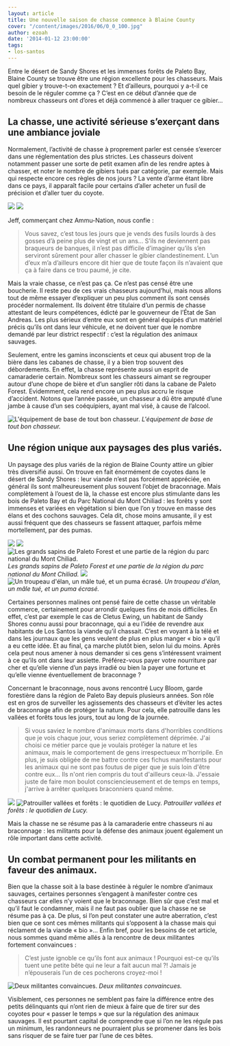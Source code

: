 ```yaml
---
layout: article
title: Une nouvelle saison de chasse commence à Blaine County
cover: "/content/images/2016/06/0_0_100.jpg"
author: ezoah
date: '2014-01-12 23:00:00'
tags:
- los-santos
---
```


Entre le désert de Sandy Shores et les immenses forêts de Paleto Bay, Blaine County se trouve être une région excellente pour les chasseurs. Mais quel gibier y trouve-t-on exactement ? Et d’ailleurs, pourquoi y a-t-il ce besoin de le réguler comme ça ? C’est en ce début d’année que de nombreux chasseurs ont d’ores et déjà commencé à aller traquer ce gibier…

## La chasse, une activité sérieuse s’exerçant dans une ambiance joviale

Normalement, l’activité de chasse à proprement parler est censée s’exercer dans une réglementation des plus strictes. Les chasseurs doivent notamment passer une sorte de petit examen afin de les rendre aptes à chasser, et noter le nombre de gibiers tués par catégorie, par exemple. Mais qui respecte encore ces règles de nos jours ? La vente d’arme étant libre dans ce pays, il apparaît facile pour certains d’aller acheter un fusil de précision et d’aller tuer du coyote.

![](/content/images/2016/06/0_0_108.jpg)
![](/content/images/2016/06/0_0_109.jpg)

Jeff, commerçant chez Ammu-Nation, nous confie :

> Vous savez, c’est tous les jours que je vends des fusils lourds à des gosses d’à peine plus de vingt et un ans… S’ils ne deviennent pas braqueurs de banques, il n’est pas difficile d’imaginer qu’ils s’en serviront sûrement pour aller chasser le gibier clandestinement. L’un d’eux m’a d’ailleurs encore dit hier que de toute façon ils n’avaient que ça à faire dans ce trou paumé, je cite.

Mais la vraie chasse, ce n’est pas ça. Ce n’est pas censé être une boucherie. Il reste peu de ces vrais chasseurs aujourd’hui, mais nous allons tout de même essayer d’expliquer un peu plus comment ils sont censés procéder normalement. Ils doivent être titulaire d’un permis de chasse attestant de leurs compétences, édicté par le gouverneur de l’État de San Andreas. Les plus sérieux d’entre eux sont en général équipés d’un matériel précis qu’ils ont dans leur véhicule, et ne doivent tuer que le nombre demandé par leur district respectif : c’est la régulation des animaux sauvages.

Seulement, entre les gamins inconscients et ceux qui abusent trop de la bière dans les cabanes de chasse, il y a bien trop souvent des débordements. En effet, la chasse représente aussi un esprit de camaraderie certain. Nombreux sont les chasseurs aimant se regrouper autour d’une chope de bière et d’un sanglier rôti dans la cabane de Paleto Forest. Evidemment, cela rend encore un peu plus accru le risque d’accident. Notons que l’année passée, un chasseur a dû être amputé d’une jambe à cause d’un ses coéquipiers, ayant mal visé, à cause de l’alcool.

![L'équipement de base de tout bon chasseur.](/content/images/2016/06/0_0_110.jpg)
_L'équipement de base de tout bon chasseur._

## Une région unique aux paysages des plus variés.

Un paysage des plus variés de la région de Blaine County attire un gibier très diversifié aussi. On trouve en fait énormément de coyotes dans le désert de Sandy Shores : leur viande n’est pas forcément appréciée, en général ils sont malheureusement plus souvent l’objet de braconnage. Mais complètement à l’ouest de là, la chasse est encore plus stimulante dans les bois de Paleto Bay et du Parc National du Mont Chiliad : les forêts y sont immenses et variées en végétation si bien que l’on y trouve en masse des élans et des cochons sauvages. Cela dit, chose moins amusante, il y est aussi fréquent que des chasseurs se fassent attaquer, parfois même mortellement, par des pumas.

![](/content/images/2016/06/0_0_111.jpg)
![](/content/images/2016/06/0_0_112.jpg)
![Les grands sapins de Paleto Forest et une partie de la région du parc national du Mont Chiliad.](/content/images/2016/06/0_0_113.jpg)
_Les grands sapins de Paleto Forest et une partie de la région du parc national du Mont Chiliad._[](/content/images/2016/06/0_0_114.jpg)
![](/content/images/2016/06/0_0_115.jpg)
![Un troupeau d'élan, un mâle tué, et un puma écrasé.](/content/images/2016/06/0_0_116.jpg)
_Un troupeau d'élan, un mâle tué, et un puma écrasé._

Certaines personnes malines ont pensé faire de cette chasse un véritable commerce, certainement pour arrondir quelques fins de mois difficiles. En effet, c’est par exemple le cas de Cletus Ewing, un habitant de Sandy Shores connu aussi pour braconnage, qui a eu l’idée de revendre aux habitants de Los Santos la viande qu’il chassait. C’est en voyant à la télé et dans les journaux que les gens veulent de plus en plus manger « bio » qu’il a eu cette idée. Et au final, ça marche plutôt bien, selon lui du moins. Après cela peut nous amener à nous demander si ces gens s’intéressent vraiment à ce qu’ils ont dans leur assiette. Préférez-vous payer votre nourriture par cher et qu’elle vienne d’un pays irradié ou bien la payer une fortune et qu’elle vienne éventuellement de braconnage ?

Concernant le braconnage, nous avons rencontré Lucy Bloom, garde forestière dans la région de Paleto Bay depuis plusieurs années. Son rôle est en gros de surveiller les agissements des chasseurs et d’éviter les actes de braconnage afin de protéger la nature. Pour cela, elle patrouille dans les vallées et forêts tous les jours, tout au long de la journée.

> Si vous saviez le nombre d'animaux morts dans d'horribles conditions que je vois chaque jour, vous seriez complètement déprimée. J'ai choisi ce métier parce que je voulais protéger la nature et les animaux, mais le comportement de gens irrespectueux m'horripile. En plus, je suis obligée de me battre contre ces fichus manifestants pour les animaux qui ne sont pas foutus de piger que je suis loin d'être contre eux... Ils n'ont rien compris du tout d'ailleurs ceux-là. J'essaie juste de faire mon boulot consciencieusement et de temps en temps, j'arrive à arrêter quelques braconniers quand même.

![](/content/images/2016/06/0_0_118.jpg)
![Patrouiller vallées et forêts : le quotidien de Lucy.](/content/images/2016/06/0_0_119.jpg)
_Patrouiller vallées et forêts : le quotidien de Lucy._

Mais la chasse ne se résume pas à la camaraderie entre chasseurs ni au braconnage : les militants pour la défense des animaux jouent également un rôle important dans cette activité.

## Un combat permanent pour les militants en faveur des animaux.

Bien que la chasse soit à la base destinée à réguler le nombre d’animaux sauvages, certaines personnes s’engagent à manifester contre ces chasseurs car elles n’y voient que le braconnage. Bien sûr que c’est mal et qu’il faut le condamner, mais il ne faut pas oublier que la chasse ne se résume pas à ça. De plus, si l’on peut constater une autre aberration, c’est bien que ce sont ces mêmes militants qui s’opposent à la chasse mais qui réclament de la viande « bio »… Enfin bref, pour les besoins de cet article, nous sommes quand même allés à la rencontre de deux militantes fortement convaincues :

> C’est juste ignoble ce qu’ils font aux animaux ! Pourquoi est-ce qu’ils tuent une petite bête qui ne leur a fait aucun mal ?! Jamais je n’épouserais l’un de ces pocherons croyez-moi !

![Deux militantes convaincues.](/content/images/2016/06/0_0_117.jpg)
_Deux militantes convaincues._

Visiblement, ces personnes ne semblent pas faire la différence entre des petits délinquants qui n’ont rien de mieux à faire que de tirer sur des coyotes pour « passer le temps » que sur la régulation des animaux sauvages. Il est pourtant capital de comprendre que si l’on ne les régule pas un minimum, les randonneurs ne pourraient plus se promener dans les bois sans risquer de se faire tuer par l’une de ces bêtes.

<!--kg-card-end: markdown-->
